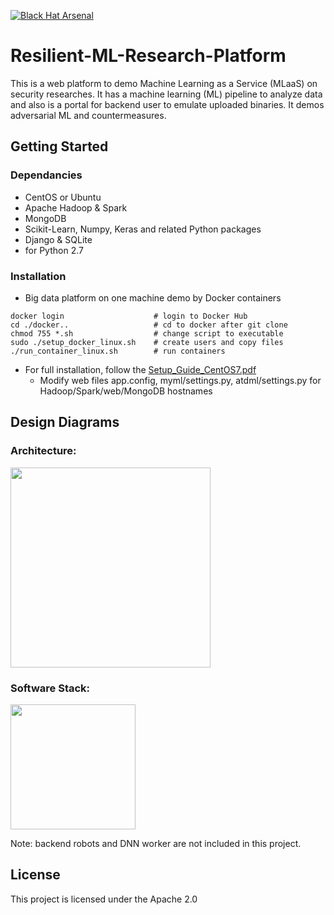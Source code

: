 [![Black Hat Arsenal](https://raw.githubusercontent.com/toolswatch/badges/master/arsenal/usa/2018.svg?sanitize=true)](http://www.toolswatch.org/2018/05/black-hat-arsenal-usa-2018-the-w0w-lineup/)

# Resilient-ML-Research-Platform 

This is a web platform to demo Machine Learning as a Service (MLaaS) on security researches. 
It has a machine learning (ML) pipeline to analyze data and also is a portal for backend user to emulate uploaded binaries.
It demos adversarial ML and countermeasures.

## Getting Started
### Dependancies
* CentOS or Ubuntu
* Apache Hadoop & Spark
* MongoDB
* Scikit-Learn, Numpy, Keras and related Python packages
* Django & SQLite
* for Python 2.7

### Installation
* Big data platform on one machine demo by Docker containers
```
docker login                    # login to Docker Hub
cd ./docker..                   # cd to docker after git clone
chmod 755 *.sh                  # change script to executable
sudo ./setup_docker_linux.sh    # create users and copy files
./run_container_linux.sh        # run containers
```
* For full installation, follow the [Setup_Guide_CentOS7.pdf](Setup_Guide_CentOS7.pdf) 
  - Modify web files app.config, myml/settings.py, atdml/settings.py for Hadoop/Spark/web/MongoDB hostnames

## Design Diagrams
### Architecture:
<img src="../master/atdml/static/atdml/img/mlaas_arch_gpu.png" height="320">

### Software Stack:
<img src="../master/atdml/static/atdml/img/sw_stack.png" height="200">

Note: backend robots and DNN worker are not included in this project.

## License
This project is licensed under the Apache 2.0 


